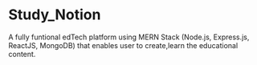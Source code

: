 # Study_Notion
A fully funtional edTech platform using MERN Stack (Node.js, Express.js, ReactJS, MongoDB) that enables user to create,learn the educational content.
